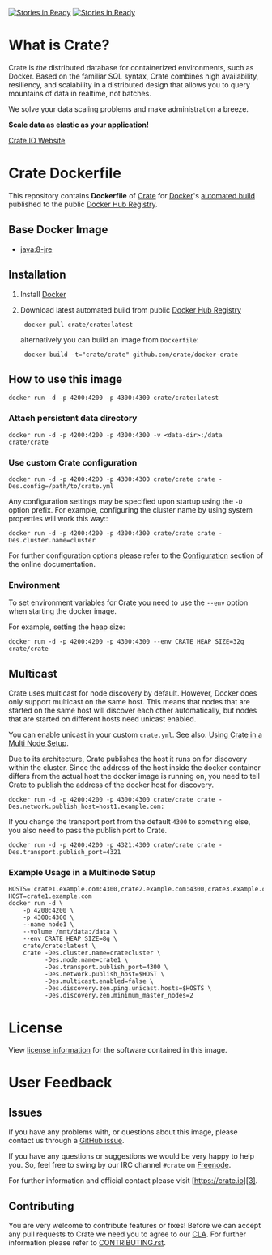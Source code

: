 [![Stories in Ready](https://badge.waffle.io/RVN-BR/docker-crate.png?label=ready&title=Ready)](https://waffle.io/RVN-BR/docker-crate)
[![Stories in Ready](https://badge.waffle.io/RVN-BR/docker-crate.png?label=ready&title=Ready)](https://waffle.io/RVN-BR/docker-crate)
# What is Crate?

Crate is _the_ distributed database for containerized environments, such as Docker.
Based on the familiar SQL syntax, Crate combines high availability, resiliency, and scalability
in a distributed design that allows you to query mountains of data in realtime, not batches.

We solve your data scaling problems and make administration a breeze.

**Scale data as elastic as your application!**

[Crate.IO Website][3]


# Crate Dockerfile

This repository contains **Dockerfile** of [Crate][3] for [Docker][1]'s [automated build][2]
published to the public [Docker Hub Registry][4].


## Base Docker Image

- [java:8-jre][5]

## Installation

1. Install [Docker][1]

2. Download latest automated build from public [Docker Hub Registry][2]

        docker pull crate/crate:latest

   alternatively you can build an image from `Dockerfile`:

        docker build -t="crate/crate" github.com/crate/docker-crate

## How to use this image

    docker run -d -p 4200:4200 -p 4300:4300 crate/crate:latest

### Attach persistent data directory

    docker run -d -p 4200:4200 -p 4300:4300 -v <data-dir>:/data crate/crate

### Use custom Crate configuration

    docker run -d -p 4200:4200 -p 4300:4300 crate/crate crate -Des.config=/path/to/crate.yml

Any configuration settings may be specified upon startup using the `-D` option prefix.
For example, configuring the cluster name by using system properties will work this way::

    docker run -d -p 4200:4200 -p 4300:4300 crate/crate crate -Des.cluster.name=cluster

For further configuration options please refer to the [Configuration][6] section of the online documentation.

### Environment

To set environment variables for Crate you need to use the ``--env`` option when starting
the docker image.

For example, setting the heap size:

    docker run -d -p 4200:4200 -p 4300:4300 --env CRATE_HEAP_SIZE=32g crate/crate

## Multicast

Crate uses multicast for node discovery by default. However, Docker does only support multicast on the same
host. This means that nodes that are started on the same host will discover each other automatically,
but nodes that are started on different hosts need unicast enabled.

You can enable unicast in your custom ``crate.yml``. See also: [Using Crate in a Multi Node Setup][7].

Due to its architecture, Crate publishes the host it runs on for discovery within the cluster. Since
the address of the host inside the docker container differs from the actual host the docker image is
running on, you need to tell Crate to publish the address of the docker host for discovery.

    docker run -d -p 4200:4200 -p 4300:4300 crate/crate crate -Des.network.publish_host=host1.example.com:

If you change the transport port from the default ``4300`` to something else, you also need to pass
the publish port to Crate.

    docker run -d -p 4200:4200 -p 4321:4300 crate/crate crate -Des.transport.publish_port=4321

### Example Usage in a Multinode Setup

    HOSTS='crate1.example.com:4300,crate2.example.com:4300,crate3.example.com:4300'
    HOST=crate1.example.com
    docker run -d \
        -p 4200:4200 \
        -p 4300:4300 \
        --name node1 \
        --volume /mnt/data:/data \
        --env CRATE_HEAP_SIZE=8g \
        crate/crate:latest \
        crate -Des.cluster.name=cratecluster \
              -Des.node.name=crate1 \
              -Des.transport.publish_port=4300 \
              -Des.network.publish_host=$HOST \
              -Des.multicast.enabled=false \
              -Des.discovery.zen.ping.unicast.hosts=$HOSTS \
              -Des.discovery.zen.minimum_master_nodes=2

# License

View [license information][8] for the software contained in this image.


# User Feedback

## Issues

If you have any problems with, or questions about this image,
please contact us through a [GitHub issue][9].

If you have any questions or suggestions we would be very happy to help you.
So, feel free to swing by our IRC channel `#crate` on [Freenode][10].

For further information and official contact please visit [https://crate.io][3].

## Contributing

You are very welcome to contribute features or fixes! Before we can accept any pull requests to Crate
we need you to agree to our [CLA][11]. For further information please refer to [CONTRIBUTING.rst][12].



[1]: https://www.docker.com
[2]: https://registry.hub.docker.com/u/crate/crate/
[3]: https://crate.io
[4]: https://registry.hub.docker.com/
[5]: https://registry.hub.docker.com/_/java/
[6]: https://crate.io/docs/stable/configuration.html
[7]: https://crate.io/docs/en/latest/best_practice/multi_node_setup.html
[8]: https://github.com/crate/crate/blob/master/LICENSE.txt
[9]: https://github.com/crate/docker-crate/issues
[10]: http://freenode.net
[11]: https://crate.io/community/contribute/
[12]: https://github.com/crate/crate/blob/master/CONTRIBUTING.rst
